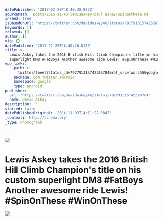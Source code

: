 ```yaml
---
datePublished: '2017-02-20T18:40:38.087Z'
sourcePath: _posts/2016-11-03-lewisaskey-paul_askey-spinonthese.md
inFeed: true
isBasedOnUrl: 'https://twitter.com/davidaskey46/status/792791315742326784'
keywords: []
related: []
author: []
via: {}
dateModified: '2017-02-20T18:40:26.815Z'
title: >-
  Lewis Askey takes the 2016 British Hill Climb Champion’s title on his custom
  superlight DM8 #FatBoys Another awesome ride Lewis! #SpinOnThese #WinOnThese
app_links:
  - path: >-
      twitter/tweet?status_id=792791315742326784&ref_src=twsrc%5Egoogle%7Ctwcamp%5Eandroidseo%7Ctwgr%5Estatus%7Ctwterm%5E792791315742326784
    package: com.twitter.android
    namespace: google
    type: android
publisher:
  url: 'https://twitter.com/davidaskey46/status/792791315742326784'
  name: David Askey
description: ''
starred: false
datePublishedOriginal: '2016-11-03T14:11:27.984Z'
_context: 'http://schema.org'
_type: Photograph

---
```

![](https://the-grid-user-content.s3-us-west-2.amazonaws.com/cc18970b-2338-4332-8475-a5c5955b680c.jpg)

# Lewis Askey takes the 2016 British Hill Climb Champion's title on his custom superlight DM8 \#FatBoys Another awesome ride Lewis! \#SpinOnThese \#WinOnThese
![](https://s3-us-west-2.amazonaws.com/the-grid-img/p/7ae36eac63838e5c0606f385c287dfcf0baef935.jpg)